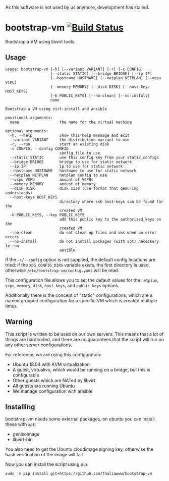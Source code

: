 As this software is not used by us anymore, development has stalled.

# bootstrap-vm [![Build Status](https://travis-ci.org/thaliawww/bootstrap-vm.svg?branch=master)](https://travis-ci.org/thaliawww/bootstrap-vm)

Bootstrap a VM using libvirt tools

## Usage
```
usage: bootstrap-vm [-h] [--variant VARIANT] [-r] [-c CONFIG]
                    [--static STATIC] [--bridge BRIDGE] [--ip IP]
                    [--hostname HOSTNAME] [--netplan NETPLAN] [--vcpu VCPU]
                    [--memory MEMORY] [--disk DISK] [--host-keys HOST_KEYS]
                    [-k PUBLIC_KEYS] [--no-clean] [--no-install]
                    name

Bootstrap a VM using virt-install and ansible

positional arguments:
  name                  the name for the virtual machine

optional arguments:
  -h, --help            show this help message and exit
  --variant VARIANT     the distribution variant to use
  -r, --run             start an existing disk
  -c CONFIG, --config CONFIG
                        config file to use
  --static STATIC       use this config key from your static_configs
  --bridge BRIDGE       bridge to use for static network
  --ip IP               ip to use for static network
  --hostname HOSTNAME   hostname to use for static network
  --netplan NETPLAN     netplan config to use
  --vcpu VCPU           amount of VCPUs
  --memory MEMORY       amount of memory
  --disk DISK           disk size (use format that qemu-img understands)
  --host-keys HOST_KEYS
                        directory where ssh host-keys can be found for the
                        created VM
  -k PUBLIC_KEYS, --key PUBLIC_KEYS
                        add this public key to the authorized_keys on the
                        created VM
  --no-clean            do not clean up files and vms when an error occurs
  --no-install          do not install packages (with apt) necessary to run
                        ansible
```

If the `-c/--config` option is not supplied, the default config locations are tried: if the `XDG_CONFIG_DIRS` variable exists, the first directory is used, otherwise `/etc/bootstrap-vm/config.yaml` will be read.

This configuration file allows you to set the default values for the `netplan`, `vcpu`, `memory`, `disk`, `host_keys`, and `public_keys` options.

Additionally there is the concept of "static" configurations, which are a named grouped configuration for a specific VM which is created multiple times.

## Warning

This script is written to be used on our own servers. This means that a lot of 
things are hardcoded, and there are no guarantees that the script will run on
any other server configurations.

For reference, we are using this configuration:

- Ubuntu 18.04 with KVM virtualization
- A guest, virtualivo, which would be running on a bridge, but this is configurable
- Other guests which are NATed by libvirt
- All guests are running Ubuntu
- We manage configuration with ansible

## Installing

bootstrap-vm needs some external packages, on ubuntu you can install these with
`apt`:

- genisoimage
- libvirt-bin

You also need to get the Ubuntu cloudimage signing key, otherwise the hash 
verification of the image will fail.

Now you can install the script using pip:

```bash
sudo -H pip install git+https://github.com/thaliawww/bootstrap-vm
```
